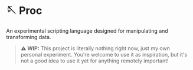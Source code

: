 # 🪡 Proc

An experimental scripting language designed for manipulating and transforming data.

> **⚠️ WIP:** This project is literally nothing right now, just my own personal experiment. You're welcome to use it as inspiration, but it's not a good idea to use it yet for anything remotely important!
